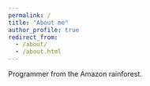 ```yaml
---
permalink: /
title: "About me"
author_profile: true
redirect_from: 
  - /about/
  - /about.html
---
```


Programmer from the Amazon rainforest.
